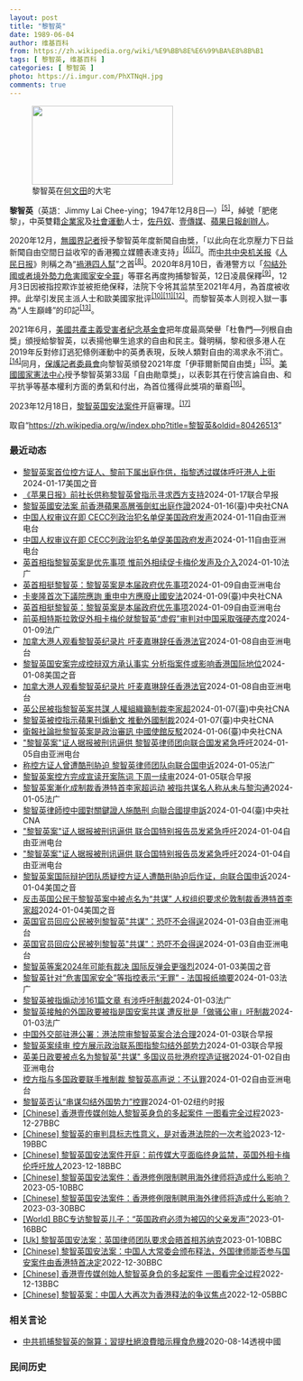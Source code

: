 ```yaml
---
layout: post
title: "黎智英"
date: 1989-06-04
author: 维基百科
from: https://zh.wikipedia.org/wiki/%E9%BB%8E%E6%99%BA%E8%8B%B1
tags: [ 黎智英, 维基百科 ]
categories: [ 黎智英 ]
photo: https://i.imgur.com/PhXTNqH.jpg
comments: true
---
```

<div class="mw-content-ltr mw-parser-output" lang="zh" dir="ltr"><div id="noteTA-97071178" class="noteTA"><div class="noteTA-group"><div data-noteta-group-source="module" data-noteta-group="IT"></div></div><div class="noteTA-local"><div data-noteta-code="zh:巧克力; zh-tw:巧克力; zh-hk:朱古力; zh-cn:巧克力;"></div><div data-noteta-code="zh-tw:黑道; zh-hk:黑社會; zh-cn:黑社会;"></div><div data-noteta-code="zh-tw:飯店; zh-hk:酒店; zh-cn:饭店;"></div><div data-noteta-code="zh-tw:伍佛維茲; zh-hk:沃夫維茲 ;zh-cn:沃尔福威茨;"></div></div></div>

<figure typeof="mw:File/Thumb"><a href="/wiki/File:Jimmy_Lai_Chee-ying_home_in_Ho_Man_Tin_20200418.png" class="mw-file-description"><img src="//upload.wikimedia.org/wikipedia/commons/thumb/9/9f/Jimmy_Lai_Chee-ying_home_in_Ho_Man_Tin_20200418.png/250px-Jimmy_Lai_Chee-ying_home_in_Ho_Man_Tin_20200418.png" decoding="async" width="250" height="140" class="mw-file-element" srcset="//upload.wikimedia.org/wikipedia/commons/thumb/9/9f/Jimmy_Lai_Chee-ying_home_in_Ho_Man_Tin_20200418.png/375px-Jimmy_Lai_Chee-ying_home_in_Ho_Man_Tin_20200418.png 1.5x, //upload.wikimedia.org/wikipedia/commons/thumb/9/9f/Jimmy_Lai_Chee-ying_home_in_Ho_Man_Tin_20200418.png/500px-Jimmy_Lai_Chee-ying_home_in_Ho_Man_Tin_20200418.png 2x" data-file-width="861" data-file-height="481"></a><figcaption>黎智英在<a href="/wiki/%E4%BD%95%E6%96%87%E7%94%B0" title="何文田">何文田</a>的大宅</figcaption></figure>
<p><b>黎智英</b>（英語：<span lang="en">Jimmy Lai Chee-ying</span>；1947年12月8日<span class="useeditintro" title="Template:BLP editintro">—</span>）<sup id="cite_ref-8" class="reference"><a href="#cite_note-8">[5]</a></sup>，綽號「肥佬黎」，中英雙籍<a href="/wiki/%E4%BC%81%E4%B8%9A%E5%AE%B6" title="企业家">企業家</a>及<a href="/wiki/%E7%A4%BE%E6%9C%83%E9%81%8B%E5%8B%95" title="社會運動">社會運動</a>人士，<a href="/wiki/%E4%BD%90%E4%B8%B9%E5%A5%B4" title="佐丹奴">佐丹奴</a>、<a href="/wiki/%E5%A3%B9%E5%82%B3%E5%AA%92" title="壹傳媒">壹傳媒</a>、<a href="/wiki/%E8%98%8B%E6%9E%9C%E6%97%A5%E5%A0%B1_(%E9%A6%99%E6%B8%AF)" title="蘋果日報 (香港)">蘋果日報</a><a href="/wiki/%E5%89%B5%E8%BE%A6%E4%BA%BA" class="mw-redirect" title="創辦人">創辦人</a>。
</p><p>2020年12月，<a href="/wiki/%E7%84%A1%E5%9C%8B%E7%95%8C%E8%A8%98%E8%80%85" class="mw-redirect" title="無國界記者">無國界記者</a>授予黎智英年度新聞自由獎，「以此向在北京壓力下日益新聞自由空間日益收窄的香港獨立媒體表達支持」<sup id="cite_ref-9" class="reference"><a href="#cite_note-9">[6]</a></sup><sup id="cite_ref-10" class="reference"><a href="#cite_note-10">[7]</a></sup>。而<a href="/wiki/%E4%B8%AD%E5%85%B1%E4%B8%AD%E5%A4%AE%E6%9C%BA%E5%85%B3%E6%8A%A5" title="中共中央机关报">中共中央机关报</a>《<a href="/wiki/%E4%BA%BA%E6%B0%91%E6%97%A5%E6%8A%A5" title="人民日报">人民日报</a>》則稱之為“<a href="/wiki/%E7%A5%B8%E6%B8%AF%E5%9B%9B%E4%BA%BA%E5%B8%AE" title="祸港四人帮">禍港四人幫</a>”之首<sup id="cite_ref-王平2019_11-0" class="reference"><a href="#cite_note-王平2019-11">[8]</a></sup>。2020年8月10日，香港警方以「<a href="/wiki/%E4%B8%AD%E8%8F%AF%E4%BA%BA%E6%B0%91%E5%85%B1%E5%92%8C%E5%9C%8B%E9%A6%99%E6%B8%AF%E7%89%B9%E5%88%A5%E8%A1%8C%E6%94%BF%E5%8D%80%E7%B6%AD%E8%AD%B7%E5%9C%8B%E5%AE%B6%E5%AE%89%E5%85%A8%E6%B3%95" title="中華人民共和國香港特別行政區維護國家安全法">勾結外國或者境外勢力危害國家安全罪</a>」等罪名再度拘捕黎智英，12日凌晨保釋<sup id="cite_ref-auto_12-0" class="reference"><a href="#cite_note-auto-12">[9]</a></sup>，12月3日因被指控欺诈並被拒绝保释，法院下令将其监禁至2021年4月，為首度被收押。此举引发民主派人士和歐美國家批评<sup id="cite_ref-13" class="reference"><a href="#cite_note-13">[10]</a></sup><sup id="cite_ref-14" class="reference"><a href="#cite_note-14">[11]</a></sup><sup id="cite_ref-over100_15-0" class="reference"><a href="#cite_note-over100-15">[12]</a></sup>。而黎智英本人则视入獄一事為“人生巔峰”的印記<sup id="cite_ref-16" class="reference"><a href="#cite_note-16">[13]</a></sup>。
</p><p>2021年6月，<a href="/wiki/%E5%85%B1%E7%94%A2%E4%B8%BB%E7%BE%A9%E5%8F%97%E9%9B%A3%E8%80%85%E7%B4%80%E5%BF%B5%E5%9F%BA%E9%87%91%E6%9C%83" title="共產主義受難者紀念基金會">美國共產主義受害者紀念基金會</a>把年度最高榮譽「杜魯門—列根自由獎」頒授給黎智英，以表揚他畢生追求的自由和民主。聲明稱，黎和很多港人在2019年反對修訂逃犯條例運動中的英勇表現，反映人類對自由的渴求永不消亡。<sup id="cite_ref-17" class="reference"><a href="#cite_note-17">[14]</a></sup>同月，<a href="/wiki/%E4%BF%9D%E8%AD%B7%E8%A8%98%E8%80%85%E5%A7%94%E5%93%A1%E6%9C%83" title="保護記者委員會">保護記者委員會</a>向黎智英頒發2021年度「伊菲爾新聞自由獎」<sup id="cite_ref-18" class="reference"><a href="#cite_note-18">[15]</a></sup>。<a href="/wiki/%E5%9C%8B%E5%AE%B6%E6%86%B2%E6%B3%95%E4%B8%AD%E5%BF%83" title="國家憲法中心">美國國家憲法中心</a>授予黎智英第33屆「自由勛章獎」，以表彰其在行使言論自由、和平抗爭等基本權利方面的勇氣和付出，為首位獲得此獎項的華裔<sup id="cite_ref-19" class="reference"><a href="#cite_note-19">[16]</a></sup>。
</p><p>2023年12月18日，<a href="/w/index.php?title=%E9%BB%8E%E6%99%BA%E8%8B%B1%E5%9B%BD%E5%AE%89%E6%B3%95%E6%A1%88%E4%BB%B6&amp;action=edit&amp;redlink=1" class="new" title="黎智英国安法案件（页面不存在）">黎智英国安法案件</a>开庭審理。<sup id="cite_ref-20" class="reference"><a href="#cite_note-20">[17]</a></sup>
</p>
<meta property="mw:PageProp/toc">
</div><!--esi <esi:include src="/esitest-fa8a495983347898/content" /> --><noscript><img src="https://login.wikimedia.org/wiki/Special:CentralAutoLogin/start?type=1x1" alt="" width="1" height="1" style="border: none; position: absolute;"></noscript>
<div class="printfooter" data-nosnippet="">取自“<a dir="ltr" href="https://zh.wikipedia.org/w/index.php?title=黎智英&amp;oldid=80426513">https://zh.wikipedia.org/w/index.php?title=黎智英&amp;oldid=80426513</a>”</div><div id="recent-news"><h3>最近动态</h3><ul><li><a href="https://nodebe4.github.io/waimei/2024-01-17/%E9%BB%8E%E6%99%BA%E8%8B%B1%E6%A1%88%E9%A6%96%E4%BD%8D%E6%8E%A7%E6%96%B9%E8%AF%81%E4%BA%BA-%E9%BB%8E%E5%89%8D%E4%B8%8B%E5%B1%9E%E5%87%BA%E5%BA%AD%E4%BD%9C%E4%BE%9B-%E6%8C%87%E9%BB%8E%E9%80%8F%E8%BF%87%E5%AA%92%E4%BD%93%E5%91%BC%E5%90%81%E6%B8%AF%E4%BA%BA%E4%B8%8A%E8%A1%97" title="黎智英案首位控方证人、黎前下属出庭作供，指黎透过媒体呼吁港人上街—— Wed, 17 Jan 2024 14:07:21 GMT 资料照：香港警察在正在审理香港壹传媒创办人黎智英案的香港西九龙法...">黎智英案首位控方证人、黎前下属出庭作供，指黎透过媒体呼吁港人上街</a><time>2024-01-17</time><a class="tag">美国之音</a></li>
<li><a href="https://nodebe4.github.io/waimei/2024-01-17/%E8%8B%B9%E6%9E%9C%E6%97%A5%E6%8A%A5-%E5%89%8D%E7%A4%BE%E9%95%BF%E4%BE%9B%E7%A7%B0%E9%BB%8E%E6%99%BA%E8%8B%B1%E6%9B%BE%E6%8C%87%E7%A4%BA%E5%AF%BB%E6%B1%82%E8%A5%BF%E6%96%B9%E6%94%AF%E6%8C%81" title="《苹果日报》前社长供称黎智英曾指示寻求西方支持—— 壹传媒集团创办人黎智英案有新进展，《苹果日报》前社长张剑虹出庭作供称，黎智英曾指示通过报纸寻求西方的关注和支持，甚至制裁。 综合《明报》和香港...">《苹果日报》前社长供称黎智英曾指示寻求西方支持</a><time>2024-01-17</time><a class="tag">联合早报</a></li>
<li><a href="https://nodebe4.github.io/waimei/2024-01-16/%E9%BB%8E%E6%99%BA%E8%8B%B1%E5%9C%8B%E5%AE%89%E6%B3%95%E6%A1%88-%E5%89%8D%E9%A6%99%E6%B8%AF%E8%98%8B%E6%9E%9C%E9%AB%98%E5%B1%A4%E5%BC%B5%E5%8A%8D%E8%99%B9%E5%87%BA%E5%BA%AD%E4%BD%9C%E8%AD%89" title="黎智英國安法案 前香港蘋果高層張劍虹出庭作證—— （中央社記者張謙香港17日電）香港壹傳媒集團創辦人黎智英及其經營的3家公司涉嫌違反國安法的案件今天續審，前蘋果日報高層張劍虹首次以從犯證人身分出...">黎智英國安法案 前香港蘋果高層張劍虹出庭作證</a><time>2024-01-16</time><a class="tag">(臺)中央社CNA</a></li>
<li><a href="https://nodebe4.github.io/waimei/2024-01-11/%E4%B8%AD%E5%9B%BD%E4%BA%BA%E6%9D%83%E5%AE%A1%E8%AE%AE%E5%9C%A8%E5%8D%B3-CECC%E5%88%97%E6%94%BF%E6%B2%BB%E7%8A%AF%E5%90%8D%E5%8D%95%E4%BF%83%E7%BE%8E%E5%9B%BD%E6%94%BF%E5%BA%9C%E5%8F%91%E5%A3%B0" title="中国人权审议在即 CECC列政治犯名单促美国政府发声—— 美国CECC发布一份涵盖36人的名单，包括传媒大亨黎智英（左）、社运人士黄之锋（中），以及支联会前副主席邹幸彤（右）。 RFA组推特图 ...">中国人权审议在即 CECC列政治犯名单促美国政府发声</a><time>2024-01-11</time><a class="tag">自由亚洲电台</a></li>
<li><a href="https://nodebe4.github.io/waimei/2024-01-11/%E4%B8%AD%E5%9B%BD%E4%BA%BA%E6%9D%83%E5%AE%A1%E8%AE%AE%E5%9C%A8%E5%8D%B3-CECC%E5%88%97%E6%94%BF%E6%B2%BB%E7%8A%AF%E5%90%8D%E5%8D%95%E4%BF%83%E7%BE%8E%E5%9B%BD%E6%94%BF%E5%BA%9C%E5%8F%91%E5%A3%B0" title="中国人权审议在即 CECC列政治犯名单促美国政府发声—— 美国CECC发布一份涵盖36人的名单，包括传媒大亨黎智英（左）、社运人士黄之锋（中），以及支联会前副主席邹幸彤（右）。 RFA组推特图 ...">中国人权审议在即 CECC列政治犯名单促美国政府发声</a><time>2024-01-11</time><a class="tag">自由亚洲电台</a></li>
<li><a href="https://nodebe4.github.io/waimei/2024-01-10/%E8%8B%B1%E9%A6%96%E7%9B%B8%E6%8C%87%E9%BB%8E%E6%99%BA%E8%8B%B1%E6%A1%88%E6%98%AF%E4%BC%98%E5%85%88%E4%BA%8B%E9%A1%B9-%E6%83%9F%E5%89%8D%E5%A4%96%E7%9B%B8%E7%BB%AD%E4%BF%83%E5%8D%A1%E6%A2%85%E4%BC%A6%E5%8F%91%E5%A3%B0%E5%8F%8A%E4%BB%8B%E5%85%A5" title="英首相指黎智英案是优先事项 惟前外相续促卡梅伦发声及介入—— 10/01/2024 - 09:20 英国首相辛伟诚在香港传媒大亨黎智英被控「串谋勾结外国势力」一案开审后翌日，覆函前港督彭定康，强...">英首相指黎智英案是优先事项 惟前外相续促卡梅伦发声及介入</a><time>2024-01-10</time><a class="tag">法广</a></li>
<li><a href="https://nodebe4.github.io/waimei/2024-01-09/%E8%8B%B1%E9%A6%96%E7%9B%B8%E6%8C%BA%E9%BB%8E%E6%99%BA%E8%8B%B1-%E9%BB%8E%E6%99%BA%E8%8B%B1%E6%A1%88%E6%98%AF%E6%9C%AC%E5%B1%8A%E6%94%BF%E5%BA%9C%E4%BC%98%E5%85%88%E4%BA%8B%E9%A1%B9" title="英首相挺黎智英：黎智英案是本届政府优先事项—— 英国首相苏纳克在黎智英案件开审后首度发声，赞扬黎智英是“言论自由的捍卫者”。 法新社图片 香港传媒大亨黎智英被控&quot;串谋勾结外国势力&amp;qu...">英首相挺黎智英：黎智英案是本届政府优先事项</a><time>2024-01-09</time><a class="tag">自由亚洲电台</a></li>
<li><a href="https://nodebe4.github.io/waimei/2024-01-09/%E5%8D%A1%E9%BA%A5%E9%9A%86%E9%A6%96%E6%AC%A1%E4%B8%8B%E8%AD%B0%E9%99%A2%E6%87%89%E8%A9%A2-%E9%87%8D%E7%94%B3%E4%B8%AD%E6%96%B9%E6%87%89%E5%BB%A2%E6%AD%A2%E5%9C%8B%E5%AE%89%E6%B3%95" title="卡麥隆首次下議院應詢 重申中方應廢止國安法—— （中央社記者陳韻聿倫敦9日專電）英國外相卡麥隆今天接受國會下議院外交事務委員會業務質詢，期間針對「黎智英案」重申中國應廢止國家安全法、黎智英遭遇的...">卡麥隆首次下議院應詢 重申中方應廢止國安法</a><time>2024-01-09</time><a class="tag">(臺)中央社CNA</a></li>
<li><a href="https://nodebe4.github.io/waimei/2024-01-09/%E8%8B%B1%E9%A6%96%E7%9B%B8%E6%8C%BA%E9%BB%8E%E6%99%BA%E8%8B%B1-%E9%BB%8E%E6%99%BA%E8%8B%B1%E6%A1%88%E6%98%AF%E6%9C%AC%E5%B1%8A%E6%94%BF%E5%BA%9C%E4%BC%98%E5%85%88%E4%BA%8B%E9%A1%B9" title="英首相挺黎智英：黎智英案是本届政府优先事项—— 英国首相苏纳克在黎智英案件开审后首度发声，赞扬黎智英是“言论自由的捍卫者”。 法新社图片 香港传媒大亨黎智英被控&quot;串谋勾结外国势力&amp;qu...">英首相挺黎智英：黎智英案是本届政府优先事项</a><time>2024-01-09</time><a class="tag">自由亚洲电台</a></li>
<li><a href="https://nodebe4.github.io/waimei/2024-01-09/%E5%89%8D%E8%8B%B1%E7%9B%B8%E7%89%B9%E6%96%AF%E6%8B%89%E6%95%A6%E4%BF%83%E5%A4%96%E7%9B%B8%E5%8D%A1%E6%A2%85%E4%BC%A6%E5%B0%B1%E9%BB%8E%E6%99%BA%E8%8B%B1-%E8%99%9A%E5%81%87-%E5%AE%A1%E5%88%A4%E5%AF%B9%E4%B8%AD%E5%9B%BD%E9%87%87%E5%8F%96%E5%BC%BA%E7%A1%AC%E6%80%81%E5%BA%A6" title="前英相特斯拉敦促外相卡梅伦就黎智英“虚假”审判对中国采取强硬态度—— 09/01/2024 - 19:11 《政客》消息说，两名英国公民在香港民主人士黎智英（Jimmy Lai）的争议性审判中被...">前英相特斯拉敦促外相卡梅伦就黎智英“虚假”审判对中国采取强硬态度</a><time>2024-01-09</time><a class="tag">法广</a></li>
<li><a href="https://nodebe4.github.io/waimei/2024-01-08/%E5%8A%A0%E6%8B%BF%E5%A4%A7%E6%B8%AF%E4%BA%BA%E8%A7%82%E7%9C%8B%E9%BB%8E%E6%99%BA%E8%8B%B1%E7%BA%AA%E5%BD%95%E7%89%87-%E5%90%81%E9%BA%A6%E5%98%89%E7%90%B3%E8%BE%9E%E4%BB%BB%E9%A6%99%E6%B8%AF%E6%B3%95%E5%AE%98" title="加拿大港人观看黎智英纪录片 吁麦嘉琳辞任香港法官—— 加拿大港人关注黎智英和其他被关押的政治犯，呼吁加拿大政府施压港府释放他们。 记者柳飞拍摄 黎智英案继续在香港审理中，加拿大香港社区持续关注黎...">加拿大港人观看黎智英纪录片 吁麦嘉琳辞任香港法官</a><time>2024-01-08</time><a class="tag">自由亚洲电台</a></li>
<li><a href="https://nodebe4.github.io/waimei/2024-01-08/%E9%BB%8E%E6%99%BA%E8%8B%B1%E5%9B%BD%E5%AE%89%E6%A1%88%E5%AE%8C%E6%88%90%E6%8E%A7%E8%BE%A9%E5%8F%8C%E6%96%B9%E6%89%BF%E8%AE%A4%E4%BA%8B%E5%AE%9E-%E5%88%86%E6%9E%90%E6%8C%87%E6%A1%88%E4%BB%B6%E6%88%96%E5%BD%B1%E5%93%8D%E9%A6%99%E6%B8%AF%E5%9B%BD%E9%99%85%E5%9C%B0%E4%BD%8D" title="黎智英国安案完成控辩双方承认事实 分析指案件或影响香港国际地位—— Mon, 08 Jan 2024 20:56:32 GMT 香港壹传媒创办人黎智英妻子(左)与美国Acton Institut...">黎智英国安案完成控辩双方承认事实 分析指案件或影响香港国际地位</a><time>2024-01-08</time><a class="tag">美国之音</a></li>
<li><a href="https://nodebe4.github.io/waimei/2024-01-08/%E5%8A%A0%E6%8B%BF%E5%A4%A7%E6%B8%AF%E4%BA%BA%E8%A7%82%E7%9C%8B%E9%BB%8E%E6%99%BA%E8%8B%B1%E7%BA%AA%E5%BD%95%E7%89%87-%E5%90%81%E9%BA%A6%E5%98%89%E7%90%B3%E8%BE%9E%E4%BB%BB%E9%A6%99%E6%B8%AF%E6%B3%95%E5%AE%98" title="加拿大港人观看黎智英纪录片 吁麦嘉琳辞任香港法官—— 加拿大港人关注黎智英和其他被关押的政治犯，呼吁加拿大政府施压港府释放他们。 (记者柳飞拍摄) 黎智英案继续在香港审理中，加拿大香港社区持续关...">加拿大港人观看黎智英纪录片 吁麦嘉琳辞任香港法官</a><time>2024-01-08</time><a class="tag">自由亚洲电台</a></li>
<li><a href="https://nodebe4.github.io/waimei/2024-01-07/%E8%8B%B1%E5%85%AC%E6%B0%91%E8%A2%AB%E6%8C%87%E9%BB%8E%E6%99%BA%E8%8B%B1%E6%A1%88%E5%85%B1%E8%AC%80-%E4%BA%BA%E6%AC%8A%E7%B5%84%E7%B9%94%E7%B1%B2%E5%88%B6%E8%A3%81%E6%9D%8E%E5%AE%B6%E8%B6%85" title="英公民被指黎智英案共謀 人權組織籲制裁李家超—— 香港特首李家超。（中新社） （中央社台北7日電）總部設於英國的非政府組織「香港監察」（Hong Kong Watch）日前致函英外相卡麥隆，要求...">英公民被指黎智英案共謀 人權組織籲制裁李家超</a><time>2024-01-07</time><a class="tag">(臺)中央社CNA</a></li>
<li><a href="https://nodebe4.github.io/waimei/2024-01-07/%E9%BB%8E%E6%99%BA%E8%8B%B1%E8%A2%AB%E6%8E%A7%E6%8C%87%E7%A4%BA%E8%98%8B%E6%9E%9C%E5%88%8A%E7%85%BD%E5%8B%95%E6%96%87-%E6%8E%A8%E5%8B%95%E5%A4%96%E5%9C%8B%E5%88%B6%E8%A3%81" title="黎智英被控指示蘋果刊煽動文 推動外國制裁—— 香港壹傳媒集團創辦人黎智英。（路透社） （中央社台北7日電）壹傳媒創辦人黎智英被控違反國安法案，檢方上週提出三大審訊重點，包括黎智英指示香港蘋果日報...">黎智英被控指示蘋果刊煽動文 推動外國制裁</a><time>2024-01-07</time><a class="tag">(臺)中央社CNA</a></li>
<li><a href="https://nodebe4.github.io/waimei/2024-01-06/%E8%A1%9B%E5%A0%B1%E7%A4%BE%E8%AB%96%E6%89%B9%E9%BB%8E%E6%99%BA%E8%8B%B1%E6%A1%88%E6%98%AF%E6%94%BF%E6%B2%BB%E5%AF%A9%E8%A8%8A-%E4%B8%AD%E5%9C%8B%E4%BD%BF%E9%A4%A8%E5%8F%8D%E9%A7%81" title="衛報社論批黎智英案是政治審訊 中國使館反駁—— （中央社台北6日電）壹傳媒創辦人黎智英被控違反國安法案開始審訊，再度引起國際關注。英國衛報此前發表社論，批評這是一場「赤裸裸的政治審訊」。中國駐英...">衛報社論批黎智英案是政治審訊 中國使館反駁</a><time>2024-01-06</time><a class="tag">(臺)中央社CNA</a></li>
<li><a href="https://nodebe4.github.io/waimei/2024-01-05/%E9%BB%8E%E6%99%BA%E8%8B%B1%E6%A1%88-%E8%AF%81%E4%BA%BA%E6%8D%AE%E6%8A%A5%E8%A2%AB%E5%88%91%E8%AE%AF%E9%80%BC%E4%BE%9B-%E9%BB%8E%E6%99%BA%E8%8B%B1%E5%BE%8B%E5%B8%88%E5%9B%A2%E5%90%91%E8%81%94%E5%90%88%E5%9B%BD%E5%8F%91%E7%B4%A7%E6%80%A5%E5%91%BC%E5%90%81" title="“黎智英案”证人据报被刑讯逼供 黎智英律师团向联合国发紧急呼吁—— 李宇轩2021年在深圳刑满被移送回香港后，一直被还押在小榄精神病治疗中心，其后承认“串谋勾结外国势力罪”。 X截图 香港传媒大...">"黎智英案"证人据报被刑讯逼供 黎智英律师团向联合国发紧急呼吁</a><time>2024-01-05</time><a class="tag">自由亚洲电台</a></li>
<li><a href="https://nodebe4.github.io/waimei/2024-01-05/%E7%A7%B0%E6%8E%A7%E6%96%B9%E8%AF%81%E4%BA%BA%E6%9B%BE%E9%81%AD%E9%85%B7%E5%88%91%E8%83%81%E8%BF%AB-%E9%BB%8E%E6%99%BA%E8%8B%B1%E5%BE%8B%E5%B8%88%E5%9B%A2%E9%98%9F%E5%90%91%E8%81%94%E5%90%88%E5%9B%BD%E7%94%B3%E8%AF%89" title="称控方证人曾遭酷刑胁迫 黎智英律师团队向联合国申诉—— 05/01/2024 - 15:50 据路透社报导，香港民主派人士、壹传媒创办人黎智英的国际律师团队1月4日就一位控方关键证人据信在被关押...">称控方证人曾遭酷刑胁迫 黎智英律师团队向联合国申诉</a><time>2024-01-05</time><a class="tag">法广</a></li>
<li><a href="https://nodebe4.github.io/waimei/2024-01-05/%E9%BB%8E%E6%99%BA%E8%8B%B1%E6%A1%88%E6%8E%A7%E6%96%B9%E5%AE%8C%E6%88%90%E5%AE%A3%E8%AF%BB%E5%BC%80%E6%A1%88%E9%99%88%E8%AF%8D-%E4%B8%8B%E5%91%A8%E4%B8%80%E7%BB%AD%E5%AE%A1" title="黎智英案控方完成宣读开案陈词 下周一续审—— 壹传媒创办人黎智英涉嫌违反《香港国安法》案，控方已完成宣读开案陈词，案件将于下星期一（1月8日）续审。 综合香港中通社、香港电台、文汇网报道，黎智英...">黎智英案控方完成宣读开案陈词 下周一续审</a><time>2024-01-05</time><a class="tag">联合早报</a></li>
<li><a href="https://nodebe4.github.io/waimei/2024-01-05/%E9%BB%8E%E6%99%BA%E8%8B%B1%E6%A1%88%E6%BC%B8%E5%8C%96%E6%88%90%E5%88%B6%E8%A3%81%E9%A6%99%E6%B8%AF%E7%89%B9%E9%A6%96%E6%9D%8E%E5%AE%B6%E8%B6%85%E8%BF%90%E5%8A%A8-%E8%A2%AB%E6%8C%87%E5%85%B1%E8%B0%8B%E5%90%8D%E4%BA%BA%E7%A7%B0%E4%BB%8E%E6%9C%AA%E4%B8%8E%E9%BB%8E%E6%B2%9F%E9%80%9A" title="黎智英案漸化成制裁香港特首李家超运动 被指共谋名人称从未与黎沟通—— 05/01/2024 - 08:03 现已被美国制裁的香港特首李家超，同时被英国制裁的压力正在上升，事缘多名重磅国会议员联署...">黎智英案漸化成制裁香港特首李家超运动 被指共谋名人称从未与黎沟通</a><time>2024-01-05</time><a class="tag">法广</a></li>
<li><a href="https://nodebe4.github.io/waimei/2024-01-04/%E9%BB%8E%E6%99%BA%E8%8B%B1%E5%BE%8B%E5%B8%AB%E6%8E%A7%E4%B8%AD%E5%9C%8B%E5%B0%8D%E9%97%9C%E9%8D%B5%E8%AD%89%E4%BA%BA%E6%96%BD%E9%85%B7%E5%88%91-%E5%90%91%E8%81%AF%E5%90%88%E5%9C%8B%E6%8F%90%E7%94%B3%E8%A8%B4" title="黎智英律師控中國對關鍵證人施酷刑 向聯合國提申訴—— 圖為壹傳媒創辦人黎智英（中）去年7月28日在香港赤柱監獄中畫面。（美聯社） （中央社香港4日綜合外電報導）香港民主派大亨黎智英的律師今天表示...">黎智英律師控中國對關鍵證人施酷刑 向聯合國提申訴</a><time>2024-01-04</time><a class="tag">(臺)中央社CNA</a></li>
<li><a href="https://nodebe4.github.io/waimei/2024-01-04/%E9%BB%8E%E6%99%BA%E8%8B%B1%E6%A1%88-%E8%AF%81%E4%BA%BA%E6%8D%AE%E6%8A%A5%E8%A2%AB%E5%88%91%E8%AE%AF%E9%80%BC%E4%BE%9B-%E8%81%94%E5%90%88%E5%9B%BD%E7%89%B9%E5%88%AB%E6%8A%A5%E5%91%8A%E5%91%98%E5%8F%91%E7%B4%A7%E6%80%A5%E5%91%BC%E5%90%81" title="“黎智英案”证人据报被刑讯逼供 联合国特别报告员发紧急呼吁—— 李宇轩2021年在深圳刑满被移送回香港后，一直被还押在小榄精神病治疗中心，其后承认“串谋勾结外国势力罪”。 X截图 香港传媒大亨黎...">"黎智英案"证人据报被刑讯逼供 联合国特别报告员发紧急呼吁</a><time>2024-01-04</time><a class="tag">自由亚洲电台</a></li>
<li><a href="https://nodebe4.github.io/waimei/2024-01-04/%E9%BB%8E%E6%99%BA%E8%8B%B1%E6%A1%88-%E8%AF%81%E4%BA%BA%E6%8D%AE%E6%8A%A5%E8%A2%AB%E5%88%91%E8%AE%AF%E9%80%BC%E4%BE%9B-%E8%81%94%E5%90%88%E5%9B%BD%E7%89%B9%E5%88%AB%E6%8A%A5%E5%91%8A%E5%91%98%E5%8F%91%E7%B4%A7%E6%80%A5%E5%91%BC%E5%90%81" title="“黎智英案”证人据报被刑讯逼供 联合国特别报告员发紧急呼吁—— 李宇轩2021年在深圳刑满被移送回香港后，一直被还押在小榄精神病治疗中心，其后承认“串谋勾结外国势力罪”。 X截图 香港传媒大亨黎...">"黎智英案"证人据报被刑讯逼供 联合国特别报告员发紧急呼吁</a><time>2024-01-04</time><a class="tag">自由亚洲电台</a></li>
<li><a href="https://nodebe4.github.io/waimei/2024-01-04/%E9%BB%8E%E6%99%BA%E8%8B%B1%E6%A1%88%E5%9B%BD%E9%99%85%E8%BE%A9%E6%8A%A4%E5%9B%A2%E9%98%9F%E8%B4%A8%E7%96%91%E6%8E%A7%E6%96%B9%E8%AF%81%E4%BA%BA%E9%81%AD%E9%85%B7%E5%88%91%E8%83%81%E8%BF%AB%E5%90%8E%E4%BD%9C%E8%AF%81-%E5%90%91%E8%81%94%E5%90%88%E5%9B%BD%E7%94%B3%E8%AF%89" title="黎智英案国际辩护团队质疑控方证人遭酷刑胁迫后作证，向联合国申诉—— Thu, 04 Jan 2024 18:43:30 GMT 资料照：香港《壹传媒》创办人黎智英走向警车准备前往香港一家法院。(...">黎智英案国际辩护团队质疑控方证人遭酷刑胁迫后作证，向联合国申诉</a><time>2024-01-04</time><a class="tag">美国之音</a></li>
<li><a href="https://nodebe4.github.io/waimei/2024-01-04/%E5%8F%8D%E5%87%BB%E8%8B%B1%E5%9B%BD%E5%85%AC%E6%B0%91%E4%BA%8E%E9%BB%8E%E6%99%BA%E8%8B%B1%E6%A1%88%E4%B8%AD%E8%A2%AB%E7%82%B9%E5%90%8D%E4%B8%BA-%E5%85%B1%E8%B0%8B-%E4%BA%BA%E6%9D%83%E7%BB%84%E7%BB%87%E8%A6%81%E6%B1%82%E4%BC%A6%E6%95%A6%E5%88%B6%E8%A3%81%E9%A6%99%E6%B8%AF%E7%89%B9%E9%A6%96%E6%9D%8E%E5%AE%B6%E8%B6%85" title="反击英国公民于黎智英案中被点名为“共谋” 人权组织要求伦敦制裁香港特首李家超—— Thu, 04 Jan 2024 18:18:17 GMT 资料照片: 香港特首李家超 伦敦 —&nbsp; 在《苹果日报...">反击英国公民于黎智英案中被点名为“共谋” 人权组织要求伦敦制裁香港特首李家超</a><time>2024-01-04</time><a class="tag">美国之音</a></li>
<li><a href="https://nodebe4.github.io/waimei/2024-01-03/%E8%8B%B1%E5%9B%BD%E5%AE%98%E5%91%98%E5%9B%9E%E5%BA%94%E5%85%AC%E6%B0%91%E8%A2%AB%E5%88%97%E9%BB%8E%E6%99%BA%E8%8B%B1-%E5%85%B1%E8%B0%8B-%E6%81%90%E5%90%93%E4%B8%8D%E4%BC%9A%E5%BE%97%E9%80%9E" title="英国官员回应公民被列黎智英”共谋”：恐吓不会得逞—— 资料照：2021年2月9日，壹传媒创办人黎智英乘囚车抵达香港终审法院。 法新社图片 香港传媒大亨黎智英案件的庭审进入第五天，控方以黎智英透过...">英国官员回应公民被列黎智英"共谋"：恐吓不会得逞</a><time>2024-01-03</time><a class="tag">自由亚洲电台</a></li>
<li><a href="https://nodebe4.github.io/waimei/2024-01-03/%E8%8B%B1%E5%9B%BD%E5%AE%98%E5%91%98%E5%9B%9E%E5%BA%94%E5%85%AC%E6%B0%91%E8%A2%AB%E5%88%97%E9%BB%8E%E6%99%BA%E8%8B%B1-%E5%85%B1%E8%B0%8B-%E6%81%90%E5%90%93%E4%B8%8D%E4%BC%9A%E5%BE%97%E9%80%9E" title="英国官员回应公民被列黎智英”共谋”：恐吓不会得逞—— 资料照：2021年2月9日，壹传媒创办人黎智英乘囚车抵达香港终审法院。 法新社图片 香港传媒大亨黎智英案件的庭审进入第五天，控方以黎智英透过...">英国官员回应公民被列黎智英"共谋"：恐吓不会得逞</a><time>2024-01-03</time><a class="tag">自由亚洲电台</a></li>
<li><a href="https://nodebe4.github.io/waimei/2024-01-03/%E9%BB%8E%E6%99%BA%E8%8B%B1%E7%AD%89%E6%A1%882024%E5%B9%B4%E5%8F%AF%E8%83%BD%E6%9C%89%E8%A3%81%E5%86%B3-%E5%9B%BD%E9%99%85%E5%8F%8D%E5%BC%B9%E4%BC%9A%E6%9B%B4%E5%BC%BA%E7%83%88" title="黎智英等案2024年可能有裁决 国际反弹会更强烈—— Wed, 03 Jan 2024 15:15:46 GMT 香港壹传媒创办人黎智英乘坐的监狱武装车离开西九龙法院。（2023年12月18日）...">黎智英等案2024年可能有裁决 国际反弹会更强烈</a><time>2024-01-03</time><a class="tag">美国之音</a></li>
<li><a href="https://nodebe4.github.io/waimei/2024-01-03/%E9%BB%8E%E6%99%BA%E8%8B%B1%E9%92%88%E5%AF%B9-%E5%8D%B1%E5%AE%B3%E5%9B%BD%E5%AE%B6%E5%AE%89%E5%85%A8-%E7%AD%89%E6%8C%87%E6%8E%A7%E8%A1%A8%E7%A4%BA-%E6%97%A0%E7%BD%AA-%E6%B3%95%E5%9B%BD%E6%8A%A5%E7%BA%B8%E6%91%98%E8%A6%81" title="黎智英针对“危害国家安全”等指控表示“无罪” - 法国报纸摘要—— 03/01/2024 - 12:07 继乌克兰对俄罗斯边境城市别尔哥罗德发动无人机袭击后，俄罗斯向乌克兰多座大城发起大规模的轰...">黎智英针对“危害国家安全”等指控表示“无罪” - 法国报纸摘要</a><time>2024-01-03</time><a class="tag">法广</a></li>
<li><a href="https://nodebe4.github.io/waimei/2024-01-03/%E9%BB%8E%E6%99%BA%E8%8B%B1%E8%A2%AB%E6%8C%87%E7%85%BD%E5%8A%A8%E6%B6%89161%E7%AF%87%E6%96%87%E7%AB%A0-%E6%9C%89%E6%B6%89%E5%91%BC%E5%90%81%E5%88%B6%E8%A3%81" title="黎智英被指煽动涉161篇文章 有涉呼吁制裁—— 03/01/2024 - 09:11 香港传媒大亨黎智英与其集团旗下《苹果日报》三间相关公司被控「串谋勾结外国势力」和煽动罪一案，今(3日)早在法...">黎智英被指煽动涉161篇文章 有涉呼吁制裁</a><time>2024-01-03</time><a class="tag">法广</a></li>
<li><a href="https://nodebe4.github.io/waimei/2024-01-03/%E9%BB%8E%E6%99%BA%E8%8B%B1%E6%8E%A5%E8%A7%A6%E7%9A%84%E5%A4%96%E5%9B%BD%E6%94%BF%E8%A6%81%E8%A2%AB%E6%8C%87%E6%98%AF%E5%9B%BD%E5%AE%89%E6%A1%88%E5%85%B1%E8%B0%8B-%E9%81%AD%E5%8F%8D%E6%89%B9%E6%98%AF-%E5%81%9A%E9%AA%9A%E5%85%AC%E5%AE%A1-%E5%90%81%E5%88%B6%E8%A3%81" title="黎智英接触的外国政要被指是国安案共谋 遭反批是「做骚公审」吁制裁—— 03/01/2024 - 09:36 壹传媒创办人黎智英否认被指涉嫌触犯「串谋勾结外国势力」等罪，而在案中被港府点名是案中 ...">黎智英接触的外国政要被指是国安案共谋  遭反批是「做骚公审」吁制裁</a><time>2024-01-03</time><a class="tag">法广</a></li>
<li><a href="https://nodebe4.github.io/waimei/2024-01-03/%E4%B8%AD%E5%9B%BD%E5%A4%96%E4%BA%A4%E9%83%A8%E9%A9%BB%E6%B8%AF%E5%85%AC%E7%BD%B2-%E6%B8%AF%E6%B3%95%E9%99%A2%E5%AE%A1%E9%BB%8E%E6%99%BA%E8%8B%B1%E6%A1%88%E5%90%88%E6%B3%95%E5%90%88%E7%90%86" title="中国外交部驻港公署：港法院审黎智英案合法合理—— 壹传媒创办人黎智英涉嫌违反《香港国安法》案件开审，被对华政策跨国议会联盟批评荒谬。中国外交部驻港公署回应称，香港法院依法审理黎智英案合法合理，有...">中国外交部驻港公署：港法院审黎智英案合法合理</a><time>2024-01-03</time><a class="tag">联合早报</a></li>
<li><a href="https://nodebe4.github.io/waimei/2024-01-03/%E9%BB%8E%E6%99%BA%E8%8B%B1%E6%A1%88%E7%BB%AD%E5%AE%A1-%E6%8E%A7%E6%96%B9%E5%B1%95%E7%A4%BA%E6%94%BF%E6%B2%BB%E8%81%94%E7%B3%BB%E5%9B%BE%E6%8C%87%E9%BB%8E%E5%8B%BE%E7%BB%93%E5%A4%96%E9%83%A8%E5%8A%BF%E5%8A%9B" title="黎智英案续审 控方展示政治联系图指黎勾结外部势力—— 壹传媒创办人黎智英涉嫌违反《香港国安法》案件继续开审。控方在庭上展示政治联系图，显示黎智英与美英等地政治人物的联系，并引证黎智英推文、受访时...">黎智英案续审 控方展示政治联系图指黎勾结外部势力</a><time>2024-01-03</time><a class="tag">联合早报</a></li>
<li><a href="https://nodebe4.github.io/waimei/2024-01-02/%E8%8B%B1%E7%BE%8E%E6%97%A5%E6%94%BF%E8%A6%81%E8%A2%AB%E7%82%B9%E5%90%8D%E4%B8%BA%E9%BB%8E%E6%99%BA%E8%8B%B1-%E5%85%B1%E8%B0%8B-%E5%A4%9A%E5%9B%BD%E8%AE%AE%E5%91%98%E6%89%B9%E6%B8%AF%E5%BA%9C%E6%8D%8F%E9%80%A0%E8%AF%81%E6%8D%AE" title="英美日政要被点名为黎智英”共谋” 多国议员批港府捏造证据—— 资料照：2021年2月1日，壹传媒创办人黎智英乘囚车抵达香港终审法院。 路透社图片 香港传媒大亨黎智英被控&quot;串谋勾结外国势...">英美日政要被点名为黎智英"共谋" 多国议员批港府捏造证据</a><time>2024-01-02</time><a class="tag">自由亚洲电台</a></li>
<li><a href="https://nodebe4.github.io/waimei/2024-01-02/%E6%8E%A7%E6%96%B9%E6%8C%87%E4%B8%8E%E5%A4%9A%E5%9B%BD%E6%94%BF%E8%A6%81%E8%81%94%E6%89%8B%E6%8E%A8%E5%88%B6%E8%A3%81-%E9%BB%8E%E6%99%BA%E8%8B%B1%E9%AB%98%E5%A3%B0%E8%AF%B4-%E4%B8%8D%E8%AE%A4%E7%BD%AA" title="控方指与多国政要联手推制裁 黎智英高声说：不认罪—— 被控涉嫌串谋勾结外国势力的壹传媒创办人黎智英，案件周二（1月2日）在香港的法庭进行第四天的审讯，并开始答辩程序。黎智英当庭表示不认罪。 美联...">控方指与多国政要联手推制裁 黎智英高声说：不认罪</a><time>2024-01-02</time><a class="tag">自由亚洲电台</a></li>
<li><a href="https://nodebe4.github.io/waimei/2024-01-02/%E9%BB%8E%E6%99%BA%E8%8B%B1%E5%90%A6%E8%AE%A4-%E4%B8%B2%E8%B0%8B%E5%8B%BE%E7%BB%93%E5%A4%96%E5%9B%BD%E5%8A%BF%E5%8A%9B-%E6%8E%A7%E7%BD%AA" title="黎智英否认“串谋勾结外国势力”控罪—— 黎智英在苹果日报社，摄于2020年。他是《苹果日报》的创始人。 Lam Yik Fei for The New York Times 周二，香港资深民主人...">黎智英否认“串谋勾结外国势力”控罪</a><time>2024-01-02</time><a class="tag">纽约时报</a></li>
<li><a href="https://nodebe4.github.io/waimei/2023-12-27/Chinese-%E9%A6%99%E6%B8%AF%E5%A3%B9%E4%BC%A0%E5%AA%92%E5%88%9B%E5%A7%8B%E4%BA%BA%E9%BB%8E%E6%99%BA%E8%8B%B1%E8%BA%AB%E8%B4%9F%E7%9A%84%E5%A4%9A%E8%B5%B7%E6%A1%88%E4%BB%B6-%E4%B8%80%E5%9B%BE%E7%9C%8B%E5%AE%8C%E5%85%A8%E8%BF%87%E7%A8%8B" title="[Chinese] 香港壹传媒创始人黎智英身负的多起案件 一图看完全过程—— 香港壹传媒创始人黎智英身负的多起案件 一图看完全过程 2022年12月10日 最近更新： 2023年12月28日 图...">[Chinese] 香港壹传媒创始人黎智英身负的多起案件 一图看完全过程</a><time>2023-12-27</time><a class="tag">BBC</a></li>
<li><a href="https://nodebe4.github.io/waimei/2023-12-19/Chinese-%E9%BB%8E%E6%99%BA%E8%8B%B1%E7%9A%84%E5%AE%A1%E5%88%A4%E5%85%B7%E6%A0%87%E5%BF%97%E6%80%A7%E6%84%8F%E4%B9%89-%E6%98%AF%E5%AF%B9%E9%A6%99%E6%B8%AF%E6%B3%95%E9%99%A2%E7%9A%84%E4%B8%80%E6%AC%A1%E8%80%83%E9%AA%8C" title="[Chinese] 黎智英的审判具标志性意义，是对香港法院的一次考验—— 黎智英的审判具标志性意义，是对香港法院的一次考验 毛远扬（Frances Mao） BBC记者 2023年12月19日 ...">[Chinese] 黎智英的审判具标志性意义，是对香港法院的一次考验</a><time>2023-12-19</time><a class="tag">BBC</a></li>
<li><a href="https://nodebe4.github.io/waimei/2023-12-18/Chinese-%E9%BB%8E%E6%99%BA%E8%8B%B1%E5%9B%BD%E5%AE%89%E6%B3%95%E6%A1%88%E4%BB%B6%E5%BC%80%E5%BA%AD-%E5%89%8D%E4%BC%A0%E5%AA%92%E5%A4%A7%E4%BA%A8%E9%9D%A2%E4%B8%B4%E7%BB%88%E8%BA%AB%E7%9B%91%E7%A6%81-%E8%8B%B1%E5%9B%BD%E5%A4%96%E7%9B%B8%E5%8D%A1%E6%A2%85%E4%BC%A6%E5%91%BC%E5%90%81%E6%94%BE%E4%BA%BA" title="[Chinese] 黎智英国安法案件开庭：前传媒大亨面临终身监禁，英国外相卡梅伦呼吁放人—— 黎智英国安法案件开庭：前传媒大亨面临终身监禁，英国外相卡梅伦呼吁放人 2023年12月18日 图像来...">[Chinese] 黎智英国安法案件开庭：前传媒大亨面临终身监禁，英国外相卡梅伦呼吁放人</a><time>2023-12-18</time><a class="tag">BBC</a></li>
<li><a href="https://nodebe4.github.io/waimei/2023-05-10/Chinese-%E9%BB%8E%E6%99%BA%E8%8B%B1%E5%9B%BD%E5%AE%89%E6%B3%95%E6%A1%88%E4%BB%B6-%E9%A6%99%E6%B8%AF%E4%BF%AE%E4%BE%8B%E9%99%90%E5%88%B6%E8%81%98%E7%94%A8%E6%B5%B7%E5%A4%96%E5%BE%8B%E5%B8%88%E5%B0%86%E9%80%A0%E6%88%90%E4%BB%80%E4%B9%88%E5%BD%B1%E5%93%8D" title="[Chinese] 黎智英国安法案件：香港修例限制聘用海外律师将造成什么影响？—— 黎智英国安法案件：香港修例限制聘用海外律师将造成什么影响？ 2023年3月31日 最近更新： 2023年5月1...">[Chinese] 黎智英国安法案件：香港修例限制聘用海外律师将造成什么影响？</a><time>2023-05-10</time><a class="tag">BBC</a></li>
<li><a href="https://nodebe4.github.io/waimei/2023-03-30/Chinese-%E9%BB%8E%E6%99%BA%E8%8B%B1%E5%9B%BD%E5%AE%89%E6%B3%95%E6%A1%88%E4%BB%B6-%E9%A6%99%E6%B8%AF%E4%BF%AE%E4%BE%8B%E9%99%90%E5%88%B6%E8%81%98%E7%94%A8%E6%B5%B7%E5%A4%96%E5%BE%8B%E5%B8%88%E5%B0%86%E9%80%A0%E6%88%90%E4%BB%80%E4%B9%88%E5%BD%B1%E5%93%8D" title="[Chinese] 黎智英国安法案件：香港修例限制聘用海外律师将造成什么影响？—— 黎智英国安法案件：香港修例限制聘用海外律师将造成什么影响？ 2023年3月31日 图像来源，Reuters 图...">[Chinese] 黎智英国安法案件：香港修例限制聘用海外律师将造成什么影响？</a><time>2023-03-30</time><a class="tag">BBC</a></li>
<li><a href="https://nodebe4.github.io/waimei/2023-01-16/World-BBC%E4%B8%93%E8%AE%BF%E9%BB%8E%E6%99%BA%E8%8B%B1%E5%84%BF%E5%AD%90-%E8%8B%B1%E5%9B%BD%E6%94%BF%E5%BA%9C%E5%BF%85%E9%A1%BB%E4%B8%BA%E8%A2%AB%E5%9B%9A%E7%9A%84%E7%88%B6%E4%BA%B2%E5%8F%91%E5%A3%B0" title="[World] BBC专访黎智英儿子：“英国政府必须为被囚的父亲发声”—— BBC专访黎智英儿子：“英国政府必须为被囚的父亲发声” 你的器材不支持播放多媒体材料 BBC专访黎智英儿子：“英国政府...">[World] BBC专访黎智英儿子：“英国政府必须为被囚的父亲发声”</a><time>2023-01-16</time><a class="tag">BBC</a></li>
<li><a href="https://nodebe4.github.io/waimei/2023-01-10/Uk-%E9%BB%8E%E6%99%BA%E8%8B%B1%E5%9B%BD%E5%AE%89%E6%B3%95%E6%A1%88-%E8%8B%B1%E5%9B%BD%E5%BE%8B%E5%B8%88%E5%9B%A2%E9%98%9F%E8%A6%81%E6%B1%82%E4%BC%9A%E6%99%A4%E9%A6%96%E7%9B%B8%E8%8B%8F%E7%BA%B3%E5%85%8B" title="[Uk] 黎智英国安法案：英国律师团队要求会晤首相苏纳克—— 黎智英国安法案：英国律师团队要求会晤首相苏纳克 丹尼（Danny Vincent） BBC记者　香港报道 2023年1月10日 图像...">[Uk] 黎智英国安法案：英国律师团队要求会晤首相苏纳克</a><time>2023-01-10</time><a class="tag">BBC</a></li>
<li><a href="https://nodebe4.github.io/waimei/2022-12-30/Chinese-%E9%BB%8E%E6%99%BA%E8%8B%B1%E5%9B%BD%E5%AE%89%E6%B3%95%E6%A1%88-%E4%B8%AD%E5%9B%BD%E4%BA%BA%E5%A4%A7%E5%B8%B8%E5%A7%94%E4%BC%9A%E9%A2%81%E5%B8%83%E9%87%8A%E6%B3%95-%E5%A4%96%E5%9B%BD%E5%BE%8B%E5%B8%88%E8%83%BD%E5%90%A6%E5%8F%82%E4%B8%8E%E5%9B%BD%E5%AE%89%E6%A1%88%E4%BB%B6%E7%94%B1%E9%A6%99%E6%B8%AF%E7%89%B9%E9%A6%96%E5%86%B3%E5%AE%9A" title="[Chinese] 黎智英国安法案：中国人大常委会颁布释法，外国律师能否参与国安案件由香港特首决定—— 黎智英国安法案：中国人大常委会颁布释法，外国律师能否参与国安案件由香港特首决定 2022年...">[Chinese] 黎智英国安法案：中国人大常委会颁布释法，外国律师能否参与国安案件由香港特首决定</a><time>2022-12-30</time><a class="tag">BBC</a></li>
<li><a href="https://nodebe4.github.io/waimei/2022-12-13/Chinese-%E9%A6%99%E6%B8%AF%E5%A3%B9%E4%BC%A0%E5%AA%92%E5%88%9B%E5%A7%8B%E4%BA%BA%E9%BB%8E%E6%99%BA%E8%8B%B1%E8%BA%AB%E8%B4%9F%E7%9A%84%E5%A4%9A%E8%B5%B7%E6%A1%88%E4%BB%B6-%E4%B8%80%E5%9B%BE%E7%9C%8B%E5%AE%8C%E5%85%A8%E8%BF%87%E7%A8%8B" title="[Chinese] 香港壹传媒创始人黎智英身负的多起案件 一图看完全过程—— 香港壹传媒创始人黎智英身负的多起案件 一图看完全过程 2022年12月10日 最近更新： 2022年12月13日 图...">[Chinese] 香港壹传媒创始人黎智英身负的多起案件 一图看完全过程</a><time>2022-12-13</time><a class="tag">BBC</a></li>
<li><a href="https://nodebe4.github.io/waimei/2022-12-05/Chinese-%E9%BB%8E%E6%99%BA%E8%8B%B1%E6%A1%88-%E4%B8%AD%E5%9B%BD%E4%BA%BA%E5%A4%A7%E5%86%8D%E6%AC%A1%E4%B8%BA%E9%A6%99%E6%B8%AF%E9%87%8A%E6%B3%95%E7%9A%84%E4%BA%89%E8%AE%AE%E7%84%A6%E7%82%B9" title="[Chinese] 黎智英案：中国人大再次为香港释法的争议焦点—— 黎智英案：中国人大再次为香港释法的争议焦点 2022年12月6日 图像来源，EPA 图像加注文字， 黎智英自2020年底起被收...">[Chinese] 黎智英案：中国人大再次为香港释法的争议焦点</a><time>2022-12-05</time><a class="tag">BBC</a></li>
</ul></div><div id="open-opinion"><h3>相关言论</h3><ul><li><a href="https://nodebe4.github.io/opinion/2020-08-14/%E4%B8%AD%E5%85%B1%E6%8A%93%E6%8D%95%E9%BB%8E%E6%99%BA%E8%8B%B1%E7%9A%84%E7%9B%A4%E7%AE%97-%E7%BF%92%E6%8F%90%E6%9D%9C%E7%B5%95%E6%B5%AA%E8%B2%BB%E6%9A%97%E7%A4%BA%E7%B3%A7%E9%A3%9F%E5%8D%B1%E6%A9%9F/" title="透視中國">中共抓捕黎智英的盤算；習提杜絕浪費暗示糧食危機</a><time>2020-08-14</time><a class="tag">透視中國</a></li>
</ul></div><div id="mjls-record"><h3>民间历史</h3><ul></ul></div>